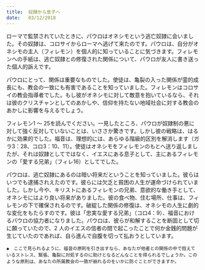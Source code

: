 ```yaml
---
title:  奴隷から息子へ
date:   03/12/2018
---
```


ローマで監禁されていたときに、パウロはオネシモという逃亡奴隷に会いました。その奴隷は、コロサイからローマへ逃げて来たのです。パウロは、自分がオネシモの主人（フィレモン）を個人的に知っていることに気づきます。フィレモンへの手紙は、逃亡奴隷との修復された関係について、パウロが友人に書き送った個人的訴えです。

パウロにとって、関係は重要なものでした。使徒は、亀裂の入った関係が霊的成長にも、教会の一致にも有害であることを知っていました。フィレモンはコロサイの教会指導者でした。もし彼がオネシモに対して敵意を抱いているなら、それは彼のクリスチャンとしてのあかしや、信仰を持たない地域社会に対する教会のあかしに影響を与えるでしょう。

フィレモン1 ～ 25を読んでください。一見したところ、パウロが奴隷制の悪に対して強く反対していないことは、いささか驚きです。しかし彼の戦略は、はるかに効果的でした。福音は、理想的には、あらゆる階級的区別を解消します（ガラ3：28、コロ3：10、11）。使徒はオネシモをフィレモンのもとへ送り返しましたが、それは奴隷としてではなく、イエスにある息子として、主にあるフィレモンの「愛する兄弟」（フィレ16）としてでした。

パウロは、逃亡奴隷にあるのは暗い将来だということを知っていました。彼らはいつでも逮捕されえたのです。彼らには欠乏と貧困の人生が運命づけられていました。しかし今や、キリストにあるフィレモンの兄弟、意欲的な働き手として、オネシモにはより良い将来がありました。彼の食べ物、住む場所、仕事は、フィレモンの下で確保されるのです。破綻した関係の修復は、オネシモの人生に劇的な変化をもたらすのです。彼は「忠実な愛する兄弟」（コロ4：9）、福音におけるパウロの協力者になりました。パウロは、彼らが和解することを断固として切に願っていたので、2 人のイエスの信者の間で起こったことで何か金銭的問題が生じていたのであれば、自ら進んで自腹を切って払おうとしています。

`◆　ここで見られるように、福音の原則を引き出すなら、あなたが他者との関係の中で抱えているストレス、緊張、亀裂に対処するのに助けとなるどんなことを得られるでしょうか。このような原則は、あなたの所属教会の一致が崩れるのをいかに防ぐことができますか。`